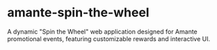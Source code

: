 # amante-spin-the-wheel
A dynamic "Spin the Wheel" web application designed for Amante promotional events, featuring customizable rewards and interactive UI.

